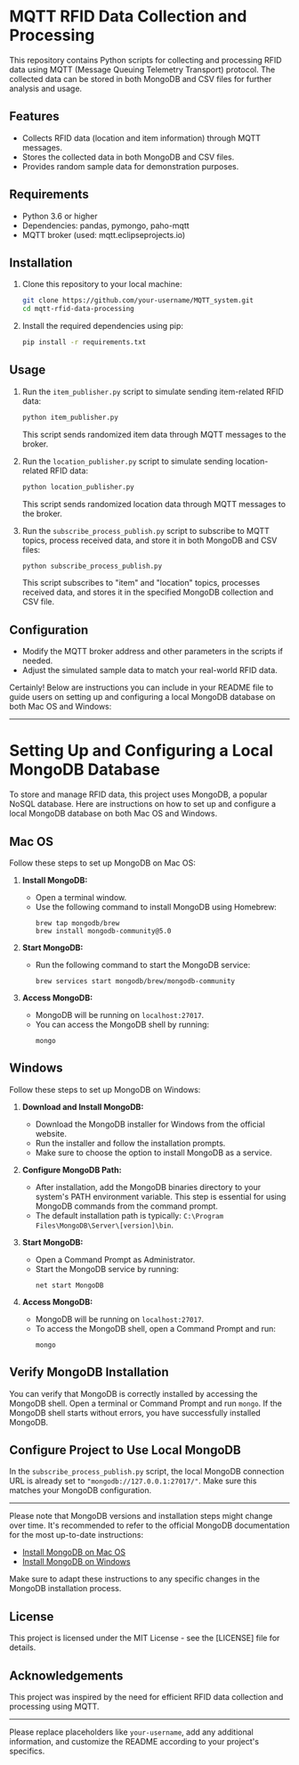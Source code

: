 # MQTT RFID Data Collection and Processing

This repository contains Python scripts for collecting and processing RFID data using MQTT (Message Queuing Telemetry Transport) protocol. The collected data can be stored in both MongoDB and CSV files for further analysis and usage.

## Features

- Collects RFID data (location and item information) through MQTT messages.
- Stores the collected data in both MongoDB and CSV files.
- Provides random sample data for demonstration purposes.

## Requirements

- Python 3.6 or higher
- Dependencies: pandas, pymongo, paho-mqtt
- MQTT broker (used: mqtt.eclipseprojects.io)

## Installation

1. Clone this repository to your local machine:

   ```bash
   git clone https://github.com/your-username/MQTT_system.git
   cd mqtt-rfid-data-processing
   ```

2. Install the required dependencies using pip:

   ```bash
   pip install -r requirements.txt
   ```

## Usage

1. Run the `item_publisher.py` script to simulate sending item-related RFID data:

   ```bash
   python item_publisher.py
   ```

   This script sends randomized item data through MQTT messages to the broker.

2. Run the `location_publisher.py` script to simulate sending location-related RFID data:

   ```bash
   python location_publisher.py
   ```

   This script sends randomized location data through MQTT messages to the broker.

3. Run the `subscribe_process_publish.py` script to subscribe to MQTT topics, process received data, and store it in both MongoDB and CSV files:

   ```bash
   python subscribe_process_publish.py
   ```

   This script subscribes to "item" and "location" topics, processes received data, and stores it in the specified MongoDB collection and CSV file.

## Configuration

- Modify the MQTT broker address and other parameters in the scripts if needed.
- Adjust the simulated sample data to match your real-world RFID data.

Certainly! Below are instructions you can include in your README file to guide users on setting up and configuring a local MongoDB database on both Mac OS and Windows:

---

# Setting Up and Configuring a Local MongoDB Database

To store and manage RFID data, this project uses MongoDB, a popular NoSQL database. Here are instructions on how to set up and configure a local MongoDB database on both Mac OS and Windows.

## Mac OS

Follow these steps to set up MongoDB on Mac OS:

1. **Install MongoDB:**
   - Open a terminal window.
   - Use the following command to install MongoDB using Homebrew:
     ```
     brew tap mongodb/brew
     brew install mongodb-community@5.0
     ```

2. **Start MongoDB:**
   - Run the following command to start the MongoDB service:
     ```
     brew services start mongodb/brew/mongodb-community
     ```

3. **Access MongoDB:**
   - MongoDB will be running on `localhost:27017`.
   - You can access the MongoDB shell by running:
     ```
     mongo
     ```

## Windows

Follow these steps to set up MongoDB on Windows:

1. **Download and Install MongoDB:**
   - Download the MongoDB installer for Windows from the official website.
   - Run the installer and follow the installation prompts.
   - Make sure to choose the option to install MongoDB as a service.

2. **Configure MongoDB Path:**
   - After installation, add the MongoDB binaries directory to your system's PATH environment variable. This step is essential for using MongoDB commands from the command prompt.
   - The default installation path is typically: `C:\Program Files\MongoDB\Server\[version]\bin`.

3. **Start MongoDB:**
   - Open a Command Prompt as Administrator.
   - Start the MongoDB service by running:
     ```
     net start MongoDB
     ```

4. **Access MongoDB:**
   - MongoDB will be running on `localhost:27017`.
   - To access the MongoDB shell, open a Command Prompt and run:
     ```
     mongo
     ```

## Verify MongoDB Installation

You can verify that MongoDB is correctly installed by accessing the MongoDB shell. Open a terminal or Command Prompt and run `mongo`. If the MongoDB shell starts without errors, you have successfully installed MongoDB.

## Configure Project to Use Local MongoDB

In the `subscribe_process_publish.py` script, the local MongoDB connection URL is already set to `"mongodb://127.0.0.1:27017/"`. Make sure this matches your MongoDB configuration.

---

Please note that MongoDB versions and installation steps might change over time. It's recommended to refer to the official MongoDB documentation for the most up-to-date instructions:

- [Install MongoDB on Mac OS](https://docs.mongodb.com/manual/tutorial/install-mongodb-on-os-x/)
- [Install MongoDB on Windows](https://docs.mongodb.com/manual/tutorial/install-mongodb-on-windows/)

Make sure to adapt these instructions to any specific changes in the MongoDB installation process.

## License

This project is licensed under the MIT License - see the [LICENSE] file for details.

## Acknowledgements

This project was inspired by the need for efficient RFID data collection and processing using MQTT.

---

Please replace placeholders like `your-username`, add any additional information, and customize the README according to your project's specifics.

